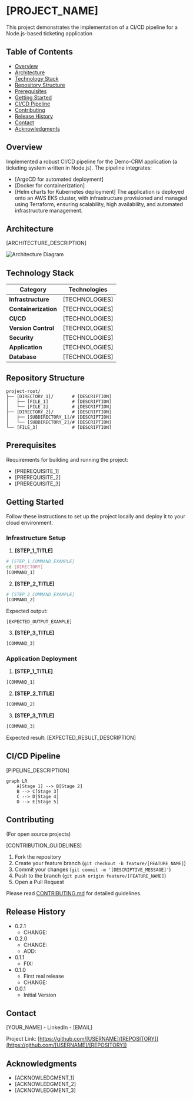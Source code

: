 # [PROJECT_NAME]

This project demonstrates the implementation of a CI/CD pipeline for a Node.js-based ticketing application

## Table of Contents

- [Overview](#overview)
- [Architecture](#architecture)
- [Technology Stack](#technology-stack)
- [Repository Structure](#repository-structure)
- [Prerequisites](#prerequisites)
- [Getting Started](#getting-started)
- [CI/CD Pipeline](#cicd-pipeline)
- [Contributing](#contributing)
- [Release History](#release-history)
- [Contact](#contact)
- [Acknowledgments](#acknowledgments)

## Overview

Implemented a robust CI/CD pipeline for the Demo-CRM application (a ticketing system written in Node.js). The pipeline integrates:
- [ArgoCD for automated deployment]
- [Docker for containerization]
- [Helm charts for Kubernetes deployment]
The application is deployed onto an AWS EKS cluster, with infrastructure provisioned and managed using Terraform, ensuring scalability, high availability, and automated infrastructure management.


## Architecture

[ARCHITECTURE_DESCRIPTION]

![Architecture Diagram](images/architecture_diagram.png)

## Technology Stack

| Category             | Technologies   |
| -------------------- | -------------- |
| **Infrastructure**   | [TECHNOLOGIES] |
| **Containerization** | [TECHNOLOGIES] |
| **CI/CD**            | [TECHNOLOGIES] |
| **Version Control**  | [TECHNOLOGIES] |
| **Security**         | [TECHNOLOGIES] |
| **Application**      | [TECHNOLOGIES] |
| **Database**         | [TECHNOLOGIES] |

## Repository Structure

```
project-root/
├── [DIRECTORY_1]/       # [DESCRIPTION]
│   ├── [FILE_1]         # [DESCRIPTION]
│   └── [FILE_2]         # [DESCRIPTION]
├── [DIRECTORY_2]/       # [DESCRIPTION]
│   ├── [SUBDIRECTORY_1]/# [DESCRIPTION]
│   └── [SUBDIRECTORY_2]/# [DESCRIPTION]
└── [FILE_3]             # [DESCRIPTION]
```

## Prerequisites

Requirements for building and running the project:

- [PREREQUISITE_1]
- [PREREQUISITE_2]
- [PREREQUISITE_3]

## Getting Started

Follow these instructions to set up the project locally and deploy it to your cloud environment.

### Infrastructure Setup

1. **[STEP_1_TITLE]**

```bash
# [STEP_1_COMMAND_EXAMPLE]
cd [DIRECTORY]
[COMMAND_1]
```

2. **[STEP_2_TITLE]**

```bash
# [STEP_2_COMMAND_EXAMPLE]
[COMMAND_2]
```

Expected output:

```
[EXPECTED_OUTPUT_EXAMPLE]
```

3. **[STEP_3_TITLE]**

```bash
[COMMAND_3]
```

### Application Deployment

1. **[STEP_1_TITLE]**

```bash
[COMMAND_1]
```

2. **[STEP_2_TITLE]**

```bash
[COMMAND_2]
```

3. **[STEP_3_TITLE]**

```bash
[COMMAND_3]
```

Expected result: [EXPECTED_RESULT_DESCRIPTION]

## CI/CD Pipeline

[PIPELINE_DESCRIPTION]

```mermaid
graph LR
    A[Stage 1] --> B[Stage 2]
    B --> C[Stage 3]
    C --> D[Stage 4]
    D --> E[Stage 5]
```

## Contributing

(For open source projects)

[CONTRIBUTION_GUIDELINES]

1. Fork the repository
2. Create your feature branch (`git checkout -b feature/[FEATURE_NAME]`)
3. Commit your changes (`git commit -m '[DESCRIPTIVE_MESSAGE]'`)
4. Push to the branch (`git push origin feature/[FEATURE_NAME]`)
5. Open a Pull Request

Please read [CONTRIBUTING.md](CONTRIBUTING.md) for detailed guidelines.

## Release History

- 0.2.1
  - CHANGE:
- 0.2.0
  - CHANGE:
  - ADD:
- 0.1.1
  - FIX:
- 0.1.0
  - First real release
  - CHANGE:
- 0.0.1
  - Initial Version

## Contact

[YOUR_NAME] - LinkedIn - [EMAIL]

Project Link: [https://github.com/[USERNAME]/[REPOSITORY]](https://github.com/[USERNAME]/[REPOSITORY])

## Acknowledgments

- [ACKNOWLEDGMENT_1]
- [ACKNOWLEDGMENT_2]
- [ACKNOWLEDGMENT_3]
